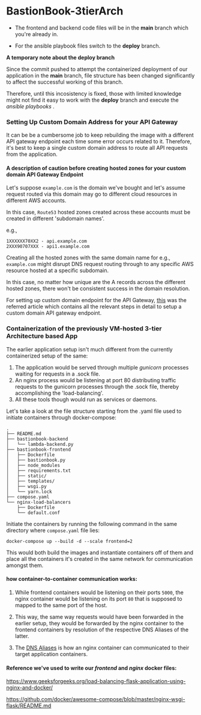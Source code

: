 # BastionBook-3tierArch

* The frontend and backend code files will be in the **main** branch which you're already in.

* For the ansible playbook files switch to the **deploy** branch.

**A temporary note about the deploy branch**

Since the commit pushed to attempt the containerized deployment of our application in the **main** branch, file structure has been changed significantly to affect the successful working of this branch.

Therefore, until this incosistency is fixed, those with limited knowledge might not find it easy to work with the **deploy** branch and execute the *ansible playbooks* . 

### Setting Up Custom Domain Address for your API Gateway

It can be be a cumbersome job to keep rebuilding the image with a different API gateway endpoint each time some error occurs related to it. Therefore, it's best to keep a single custom domain address to route all API requests from the application.

#### A description of caution before creating hosted zones for your custom domain API Gateway Endpoint

Let's suppose `example.com` is the domain we've bought and let's assume request routed via this domain may go to different cloud resources in different AWS accounts.

In this case, `Route53` hosted zones created across these accounts must be created in different 'subdomain names'.

e.g.,
```
1XXXXXX70XX2 - api.example.com
2XXX90707XXX - api1.example.com
```

Creating all the hosted zones with the same domain name for e.g., `example.com` might disrupt DNS request routing through to any specific AWS resource hosted at a specific subdomain.

In this case, no matter how unique are the A records across the different hosted zones, there won't be consistent success in the domain resolution.

For setting up custom domain endpoint for the API Gateway, [this](https://wenheqi.medium.com/route-api-gateway-api-to-a-custom-domain-name-using-route53-251bc7f6fe75) was the referred article which contains all the relevant steps in detail to setup a custom domain API gateway endpoint.

### Containerization of the previously VM-hosted 3-tier Architecture based App

The earlier application setup isn't much different from the currently containerized setup of the same:

1) The application would be served through multiple *gunicorn* processes waiting for requests in a .sock file.
2) An nginx process would be listening at port 80 distributing traffic requests to the gunicorn processes through the .sock file, thereby accomplishing the 'load-balancing'.
3) All these tools though would run as services or daemons.

Let's take a look at the file structure starting from the .yaml file used to initiate containers through docker-compose:

```
.
├── README.md
├── bastionbook-backend
│   └── lambda-backend.py
├── bastionbook-frontend
│   ├── Dockerfile
│   ├── bastionbook.py
│   ├── node_modules
│   ├── requirements.txt
│   ├── static/
│   ├── templates/
│   ├── wsgi.py
│   └── yarn.lock
├── compose.yaml
└── nginx-load-balancers
    ├── Dockerfile
    └── default.conf
```

Initiate the containers by running the following command in the same directory where `compose.yaml` file lies:

`docker-compose up --build -d --scale frontend=2`

This would both build the images and instantiate containers off of them and place all the containers it's created in the same network for communication amongst them.

#### how container-to-container communication works:

1) While frontend containers would be listening on their ports `5000`, the nginx container would be listening on its port `80` that is supposed to mapped to the same port of the host.

2) This way, the same way requests would have been forwarded in the earlier setup, they would be forwarded by the nginx container to the frontend containers by resolution of the respective DNS Aliases of the latter.

3) The [DNS Aliases](https://docs.docker.com/get-started/07_multi_container/#start-mysql) is how an nginx container can communicated to their target application containers.

#### Reference we've used to write our *frontend* and *nginx* docker files:

https://www.geeksforgeeks.org/load-balancing-flask-application-using-nginx-and-docker/

https://github.com/docker/awesome-compose/blob/master/nginx-wsgi-flask/README.md
